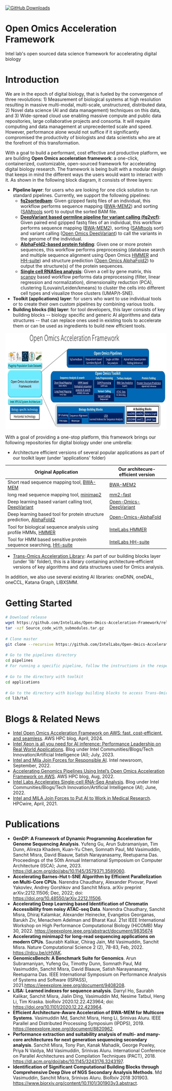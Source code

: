[![GitHub Downloads](https://img.shields.io/github/downloads/IntelLabs/Open-Omics-Acceleration-Framework/total?label=GitHub%20Downloads)](https://github.com/IntelLabs/Open-Omics-Acceleration-Framework/releases)
# Open Omics Acceleration Framework
Intel lab's open sourced data science framework for accelerating digital biology

# Introduction
We are in the epoch of digital biology, that is fueled by the convergence of three revolutions: 1) Measurement of biological systems at high resolution resulting in massive multi-modal, multi-scale, unstructured, distributed data, 2) Novel data science (AI and data management) techniques on this data, and 3) Wide-spread cloud use enabling massive compute and public data repositories, large collaborative projects and consortia. It will require computing and data management at unprecedented scale and speed. However, performance alone would not suffice if it significantly compromised the productivity of biologists and data scientists who are at the forefront of this transformation. 

With a goal to build a performant, cost effective and productive platform, we are building **Open Omics acceleration framework**: a one-click, containerized, customizable, open-sourced framework for accelerating digital biology research. The framework is being built with a modular design that keeps in mind the different ways the users would want to interact with it. As shown in the following block diagram, it consists of three layers:
* **Pipeline layer**: for users who are looking for one click solution to run standard pipelines. Currently, we support the following pipelines:
  * [**fq2sortedbam**](https://github.com/IntelLabs/Open-Omics-Acceleration-Framework/tree/main/pipelines/fq2sortedbam): Given gzipped fastq files of an individual, this workflow performs sequence mapping ([BWA-MEM2](https://github.com/bwa-mem2/bwa-mem2)) and sorting ([SAMtools](https://github.com/samtools/samtools) sort) to output the sorted BAM file.
  * [**DeepVariant based germline pipeline for variant calling (fq2vcf)**](https://github.com/IntelLabs/Open-Omics-Acceleration-Framework/tree/main/pipelines/deepvariant-based-germline-variant-calling-fq2vcf): Given paired end gzipped fastq files of an individual, this workflow performs sequence mapping ([BWA-MEM2](https://github.com/bwa-mem2/bwa-mem2)), sorting ([SAMtools](https://github.com/samtools/samtools) sort) and variant calling ([Open Omics DeepVariant](https://github.com/IntelLabs/open-omics-deepvariant)) to call the variants in the genome of the individual.
  * [**AlphaFold2-based protein folding**](https://github.com/IntelLabs/Open-Omics-Acceleration-Framework/tree/main/pipelines/alphafold2-based-protein-folding): Given one or more protein sequences, this workflow performs preprocessing (database search and multiple sequence alignment using Open Omics [HMMER](https://github.com/IntelLabs/hmmer) and [HH-suite](https://github.com/IntelLabs/hh-suite)) and structure prediction ([Open Omics AlphaFold2](https://github.com/IntelLabs/open-omics-alphafold)) to output the structure(s) of the protein sequences.
  * [**Single cell RNASeq analysis**](https://github.com/IntelLabs/Open-Omics-Acceleration-Framework/tree/main/pipelines/single-cell-RNA-seq-analysis): Given a cell by gene matrix, this [scanpy](https://github.com/scverse/scanpy) based workflow performs data preprocessing (filter, linear regression and normalization), dimensionality reduction (PCA), clustering (Louvain/Leiden/kmeans) to cluster the cells into different cell types and visualize those clusters (UMAP/t-SNE).
* **Toolkit (applications) layer**: for users who want to use individual tools or to create their own custom pipelines by combining various tools.
* **Building blocks (lib) layer**: for tool developers, this layer consists of key building blocks -- biology specific and generic AI algorithms and data structures -- that can replace ones used in existing tools to accelerate them or can be used as ingredients to build new efficient tools.

<p align="center">
<img src="https://github.com/IntelLabs/Open-Omics-Acceleration-Framework/blob/main/images/Open-Omics-Acceleration-Framework-v2.0.JPG" height="300"/a></br>
</p> 

With a goal of providing a one-stop platform, this framework brings our following repositories for digital biology under one umbrella:
* Architecture efficient versions of several popular applications as part of our toolkit layer (under 'applications' folder)

| Original Application | Our architecure-efficient version |
| --- | --- |
| Short read sequence mapping tool, [BWA-MEM](https://github.com/lh3/bwa) | [BWA-MEM2](https://github.com/bwa-mem2/bwa-mem2) |
| long read sequence mapping tool, [minimap2](https://github.com/lh3/minimap2) | [mm2-fast](https://github.com/bwa-mem2/mm2-fast) |
| Deep learning based variant calling tool, [DeepVariant](https://github.com/google/deepvariant) | [Open-Omics-DeepVariant](https://github.com/IntelLabs/open-omics-deepvariant) |
| Deep learning based tool for protein structure prediction, [AlphaFold2](https://github.com/google-deepmind/alphafold) | [Open-Omics-AlphaFold](https://github.com/IntelLabs/open-omics-alphafold) |
| Tool for biological sequence analysis using profile HMMs, [HMMER](https://github.com/EddyRivasLab/hmmer) | [IntelLabs HMMER](https://github.com/IntelLabs/hmmer) |
| Tool for HMM based sensitive protein sequence searching, [HH-suite](https://github.com/soedinglab/hh-suite) | [IntelLabs HH-suite](https://github.com/IntelLabs/hh-suite) |

* [Trans-Omics Acceleration Library](https://github.com/IntelLabs/Trans-Omics-Acceleration-Library): As part of our building blocks layer (under 'lib' folder), this is a library containing architecture-efficient versions of key algorithms and data structures used for Omics analysis. 

In addition, we also use several existing AI libraries: oneDNN, oneDAL, oneCCL, Katana Graph, LIBXSMM.

# Getting Started
```sh
# Download release
wget https://github.com/IntelLabs/Open-Omics-Acceleration-Framework/releases/download/2.1/Source_code_with_submodules.tar.gz 
tar -xzf Source_code_with_submodules.tar.gz

# Clone master
git clone --recursive https://github.com/IntelLabs/Open-Omics-Acceleration-Framework

# Go to the pipelines directory
cd pipelines
# For running a specific pipeline, follow the instructions in the respective pipeline's README file.

# Go to the directory with toolkit
cd applications

# Go to the directory with biology building blocks to access Trans-Omics Acceleration Library
cd lib/tal

```


# Blogs & Related News
* [Intel Open Omics Acceleration Framework on AWS: fast, cost-efficient, and seamless](https://aws.amazon.com/blogs/hpc/intel-open-omics-acceleration-framework-on-aws-fast-cost-efficient-and-seamless/). AWS HPC blog, April, 2024.
* [Intel Xeon is all you need for AI inference: Performance Leadership on Real World Applications](https://community.intel.com/t5/Blogs/Tech-Innovation/Artificial-Intelligence-AI/Intel-Xeon-is-all-you-need-for-AI-inference-Performance/post/1506083). Blog under Intel Communities/Blogs/Tech Innovation/Artificial Intelligence (AI); July, 2023.
* [Intel and Mila Join Forces for Responsible AI](https://www.intel.com/content/www/us/en/newsroom/news/intel-mila-join-forces-for-responsible-ai.html#gs.ht5v6q). Intel newsroom, September, 2022.
* [Accelerating Genomics Pipelines Using Intel’s Open Omics Acceleration Framework on AWS](https://aws.amazon.com/blogs/hpc/accelerating-genomics-pipelines-using-intel-open-omics-on-aws/). AWS HPC blog, Aug, 2022.
* [Intel Labs Accelerates Single-cell RNA-Seq Analysis](https://community.intel.com/t5/Blogs/Tech-Innovation/Artificial-Intelligence-AI/Intel-Labs-Accelerates-Single-cell-RNA-Seq-Analysis/post/1390715).  Blog under Intel Communities/Blogs/Tech Innovation/Artificial Intelligence (AI); June, 2022.
* [Intel and MILA Join Forces to Put AI to Work in Medical Research](https://www.hpcwire.com/off-the-wire/intel-and-mila-join-forces-to-put-ai-to-work-in-medical-research/). HPCwire, April, 2021.

# Publications

* **GenDP: A Framework of Dynamic Programming Acceleration for Genome Sequencing Analysis**. Yufeng Gu, Arun Subramaniyan, Tim Dunn, Alireza Khadem, Kuan-Yu Chen, Somnath Paul, Md Vasimuddin, Sanchit Misra, David Blaauw, Satish Narayanasamy, Reetuparna Das. Proceedings of the 50th Annual International Symposium on Computer Architecture (ISCA); June, 2023. https://dl.acm.org/doi/abs/10.1145/3579371.3589060.
* **Accelerating Barnes-Hut t-SNE Algorithm by Efficient Parallelization on Multi-Core CPUs**. Narendra Chaudhary,  Alexander Pivovar, Pavel Yakovlev, Andrey Gorshkov and Sanchit Misra. arXiv preprint arXiv:2212.11506; Dec, 2022; 
doi: https://doi.org/10.48550/arXiv.2212.11506.
* **Accelerating Deep Learning based Identification of Chromatin Accessibility from noisy ATAC-seq Data**. Narendra Chaudhary, Sanchit Misra, Dhiraj Kalamkar, Alexander Heinecke, Evangelos Georganas, Barukh Ziv, Menachem Adelman and Bharat Kaul. 21st IEEE International Workshop on High Performance Computational Biology (HiCOMB) May 30, 2022. https://ieeexplore.ieee.org/abstract/document/9835674
* **Accelerating minimap2 for long-read sequencing applications on modern CPUs**. Saurabh Kalikar, Chirag Jain, Md Vasimuddin, Sanchit Misra. Nature Computational Science 2 (2), 78-83, Feb, 2022. https://rdcu.be/cHVAK.
* **GenomicsBench: A Benchmark Suite for Genomics**. Arun Subramaniyan, Yufeng Gu, Timothy Dunn, Somnath Paul, Md Vasimuddin, Sanchit Misra, David Blaauw, Satish Narayanasamy, Reetuparna Das. IEEE International Symposium on Performance Analysis of Systems and Software (ISPASS), 2021.https://ieeexplore.ieee.org/document/9408208.
* **LISA: Learned indexes for sequence analysis**. Darryl Ho, Saurabh Kalikar, Sanchit Misra, Jialin Ding, Vasimuddin Md, Nesime Tatbul, Heng Li, Tim Kraska. bioRxiv 2020.12.22.423964; doi: https://doi.org/10.1101/2020.12.22.423964.
* **Efficient Architecture-Aware Acceleration of BWA-MEM for Multicore Systems**. Vasimuddin Md, Sanchit Misra, Heng Li, Srinivas Aluru. IEEE Parallel and Distributed Processing Symposium (IPDPS), 2019. https://ieeexplore.ieee.org/document/8820962.
* **Performance extraction and suitability analysis of multi- and many-core architectures for next generation sequencing secondary analysis**. Sanchit Misra, Tony Pan, Kanak Mahadik, George Powley, Priya N Vaidya, Md Vasimuddin, Srinivas Aluru. International Conference on Parallel Architectures and Compilation Techniques (PACT), 2018. https://dl.acm.org/doi/abs/10.1145/3243176.3243197.
* **Identification of Significant Computational Building Blocks through Comprehensive Deep Dive of NGS Secondary Analysis Methods**. Md Vasimuddin, Sanchit Misra, Srinivas Aluru.  BioRxiv 2018 301903. https://www.biorxiv.org/content/10.1101/301903v3.abstract.
